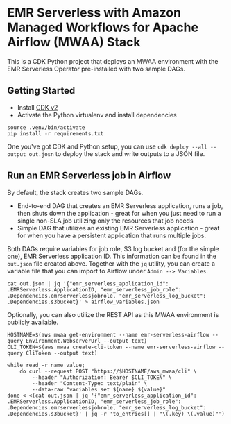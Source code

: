 
# EMR Serverless with Amazon Managed Workflows for Apache Airflow (MWAA) Stack

This is a CDK Python project that deploys an MWAA environment with the EMR Serverless Operator pre-installed with two sample DAGs.

## Getting Started

- Install [CDK v2](https://docs.aws.amazon.com/cdk/v2/guide/getting_started.html)
- Activate the Python virtualenv and install dependencies

```
source .venv/bin/activate
pip install -r requirements.txt
```

One you've got CDK and Python setup, you can use `cdk deploy --all --output out.josn` to deploy the stack and write outputs to a JSON file.

## Run an EMR Serverless job in Airflow

By default, the stack creates two sample DAGs.
- End-to-end DAG that creates an EMR Serverless application, runs a job, then shuts down the application - great for when you just need to run a single non-SLA job utilizing only the resources that job needs
- Simple DAG that utilizes an existing EMR Serverless application - great for when you have a persistent application that runs multiple jobs.

Both DAGs require variables for job role, S3 log bucket and (for the simple one), EMR Serverless application ID. This information can be found in the `out.json` file created above. Together with the `jq` utility, you can create a variable file that you can import to Airflow under `Admin --> Variables`.

```
cat out.json | jq '{"emr_serverless_application_id": .EMRServerless.ApplicationID, "emr_serverless_job_role": .Dependencies.emrserverlessjobrole, "emr_serverless_log_bucket": .Dependencies.s3bucket}' > airflow_variables.json
```

Optionally, you can also utilize the REST API as this MWAA environment is publicly available. 

```
HOSTNAME=$(aws mwaa get-environment --name emr-serverless-airflow --query Environment.WebserverUrl --output text)
CLI_TOKEN=$(aws mwaa create-cli-token --name emr-serverless-airflow --query CliToken --output text)

while read -r name value;
    do curl --request POST "https://$HOSTNAME/aws_mwaa/cli" \
        --header "Authorization: Bearer $CLI_TOKEN" \
        --header "Content-Type: text/plain" \
        --data-raw "variables set ${name} ${value}"
done < <(cat out.json | jq '{"emr_serverless_application_id": .EMRServerless.ApplicationID, "emr_serverless_job_role": .Dependencies.emrserverlessjobrole, "emr_serverless_log_bucket": .Dependencies.s3bucket}' | jq -r 'to_entries[] | "\(.key) \(.value)"')
```
